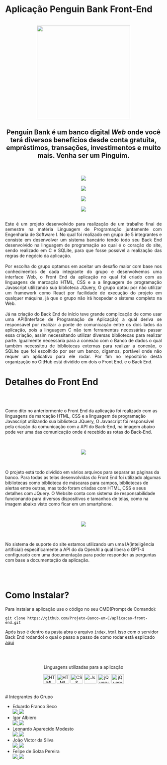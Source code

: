 # Aplicação Penguin Bank Front-End
 <div align="center">
    <br>
    <img src="./img/pinguim_pequeno02.png" width="300px" height="300px">
    <br>
     <h2>Penguin Bank é um banco digital <i>Web</i> onde você terá diversos benefícios desde conta gratuita, empréstimos, transações, investimentos e muito mais. Venha ser um <b>Pinguim</b>.</h2>
    <br>
    <br>
    <img src="./img/gifmaislento.gif">
    <br>
    <br>
    <img src="./img/img1.png">
    <br>
    <br>
    <img src="./img/img2.png">
    <br>
    <br>
    <img src="./img/img3.png">
</div>
<br>
<p align="justify">
  Este é um projeto desenvolvido para realização de um trabalho final de semestre na matéria Linguagem de Programação juntamente com Engenharia de Software I. No qual foi realizado em grupo de 5 integrantes 
  e consiste em desenvolver um sistema bancário tendo todo seu Back End desenvolvido na linguagem de programação ao qual é o coração do site, sendo realizado em C e SQLite,  para que fosse possível a 
  realização das regras de negócio da aplicação. 
  <br>
  <br>
  Por escolha do grupo optamos em aceitar um desafio maior com base nos conhecimentos de cada integrante do grupo e desenvolvemos uma interface Web, o 
  Front End da aplicação no qual foi criado com as linguagens de marcação HTML, CSS e a a linguagem de programação Javascript utilizando sua biblioteca JQuery, O grupo optou por não utilizar um framework 
  como React  por facilidade de execução do projeto em qualquer máquina, já que o grupo não irá hospedar o sistema completo na Web.
  <br>
  <br>
  Já na criação do Back End de início teve grande complicação de como 
  usar uma API(Interface de Programação de Aplicação) a qual deriva se responsável por realizar a ponte de comunicação entre os dois lados da aplicação, pois a linguagem C não tem ferramentas necessárias passar essa criação, 
  assim necessitando utilizar diversas bibliotecas para realizar parte. Igualmente necessária para a conexão com o Banco de dados o qual também necessitou de bibliotecas externas para realizar a conexão, o SQLite que foi 
  escolhido por ser um banco, digamos, portável onde não requer um aplicativo para ele rodar. Por fim no repositório desta organização no GitHub está dividido em dois o Front End. e o Back End. 
</p>

# Detalhes do Front End
<br>
<br>
<p>Como dito no anteriormente o Front End da aplicação foi realizado com as linguagens de marcação HTML, CSS e a linguagem de programação Javascript utilizando sua biblioteca JQuery,
  O Javascript foi responsável pela criação da comunicação com a API do Back-End, na imagem abaixo pode ver uma das comunicação onde é recebido as rotas do Back-End.
</p>
<br>
<br>
 <div align="center"><img src="./img/codigo.png"></div>
<br>
<br>
<p>O projeto está todo dividido em vários arquivos para separar as páginas da banco. Para todas as telas desenvolvidas do Front End foi utilizado algumas bibliotecas como biblioteca de máscaras para campos,
  bibliotecas de alertas entre outras, mas todo foram criadas com HTML, CSS e seus detalhes com JQuery. O Website conta com sistema de responsabilidade funcionando para diversos dispositivos e tamanhos de telas, 
  como na imagem abaixo visto como ficar em um smartphone.
</p>
<br>
<br>
 <div align="center"><img src="./img/img4.png"></div>
<br>
<br>
<p>No sistema de suporte do site estamos utilizando um uma IA(inteligência artificial) especificamente a API do da OpenAI a qual libera o GPT-4 configurado com uma documentação para poder 
responder as perguntas com base a documentação da aplicação.
</p>
<br>
<br>

# Como Instalar?

<p>
  Para instalar a aplicação use o código no seu CMD(Prompt de Comando):
</p>

    git clone https://github.com/Projeto-Banco-em-C/aplicacao-front-end.git


Após isso é dentro da pasta abra o arquivo `index.html` isso com o servidor Back End rodando! o qual o passo a passo de como rodar está esplicado  <a href="https://github.com/Projeto-Banco-em-C/aplicacao-back-end">aqui</a>
<br>
<br>

<div align="center" style="display: inline_block">
  <br>
  <p>Linguagens utilizadas para a aplicação</p>
  <img align="center" alt="HTML" height="30" width="40" src="https://cdn.jsdelivr.net/gh/devicons/devicon@latest/icons/c/c-original.svg" />
  <img align="center" alt="HTML" height="30" width="40" src="https://raw.githubusercontent.com/devicons/devicon/master/icons/html5/html5-original.svg">
  <img align="center" alt="CSS" height="30" width="40" src="https://raw.githubusercontent.com/devicons/devicon/master/icons/css3/css3-original.svg">
  <img align="center" alt="Js" height="30" width="40" src="https://raw.githubusercontent.com/devicons/devicon/master/icons/javascript/javascript-plain.svg">
  <img align="center" alt="jQuery" height="30" width="40" src="https://cdn.jsdelivr.net/gh/devicons/devicon/icons/jquery/jquery-original.svg" /> 
  <img align="center" alt="jQuery" height="30" width="40" src="https://cdn.jsdelivr.net/gh/devicons/devicon@latest/icons/sqlite/sqlite-original.svg" />
</div>
<br>
<br>
# Integrantes do Grupo
<div align="start">
  <ul>
    <li>
      Eduardo Franco Seco <br>
      <a href="https://github.com/eduardofranco572" align="center">
        <img src="https://img.shields.io/badge/GitHub-100000?style=for-the-badge&logo=github&logoColor=white">
      </a>
       <a href="https://www.linkedin.com/in/eduardo-franco572/" align="center">
        <img src="https://img.shields.io/badge/-LinkedIn-%230077B5?style=for-the-badge&logo=linkedin&logoColor=white" target="_blank">
      </a>  
    </li>
    <li>
      Igor Albiero <br>
      <a href="https://github.com/igorskeff" align="center">
        <img src="https://img.shields.io/badge/GitHub-100000?style=for-the-badge&logo=github&logoColor=white">
      </a>
       <a href="https://www.linkedin.com/in/igor-albiero-7178a5215/" align="center">
        <img src="https://img.shields.io/badge/-LinkedIn-%230077B5?style=for-the-badge&logo=linkedin&logoColor=white" target="_blank">
      </a>  
    </li>
    <li>
      Leonardo Aparecido Modesto <br>
      <a href="https://github.com/LeonardoModesto05" align="center">
        <img src="https://img.shields.io/badge/GitHub-100000?style=for-the-badge&logo=github&logoColor=white">
      </a>
       <a href="https://www.linkedin.com/in/leonardo-modesto-bb8b75285/" align="center">
        <img src="https://img.shields.io/badge/-LinkedIn-%230077B5?style=for-the-badge&logo=linkedin&logoColor=white" target="_blank">
      </a>  
    </li>
    <li>
      João Victor da Silva <br>
      <a href="https://github.com/Joao-victor-da-silva" align="center">
        <img src="https://img.shields.io/badge/GitHub-100000?style=for-the-badge&logo=github&logoColor=white">
      </a>
       <a href="https://www.linkedin.com/in/jo%C3%A3o-victor-da-silva-5b1044203/" align="center">
        <img src="https://img.shields.io/badge/-LinkedIn-%230077B5?style=for-the-badge&logo=linkedin&logoColor=white" target="_blank">
      </a>  
    </li>
    <li>
      Felipe de Solza Pereira <br>
      <a href="https://github.com/Fer1pe" align="center">
        <img src="https://img.shields.io/badge/GitHub-100000?style=for-the-badge&logo=github&logoColor=white">
      </a>
       <a href="https://www.linkedin.com/in/felipe54330/" align="center">
        <img src="https://img.shields.io/badge/-LinkedIn-%230077B5?style=for-the-badge&logo=linkedin&logoColor=white" target="_blank">
      </a>  
    </li>
  </ul>
</div>

